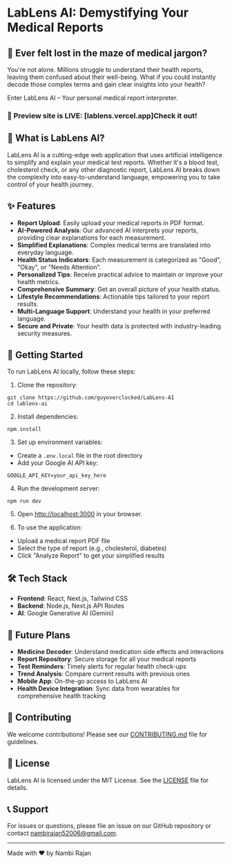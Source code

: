 # LabLens AI: Demystifying Your Medical Reports

## 🔬 Ever felt lost in the maze of medical jargon?

You're not alone. Millions struggle to understand their health reports, leaving them confused about their well-being. What if you could instantly decode those complex terms and gain clear insights into your health?

Enter LabLens AI – Your personal medical report interpreter.

### 🚀 Preview site is LIVE: [lablens.vercel.app]Check it out!

## 🤖 What is LabLens AI?

LabLens AI is a cutting-edge web application that uses artificial intelligence to simplify and explain your medical test reports. Whether it's a blood test, cholesterol check, or any other diagnostic report, LabLens AI breaks down the complexity into easy-to-understand language, empowering you to take control of your health journey.

## ✨ Features

- **Report Upload**: Easily upload your medical reports in PDF format.
- **AI-Powered Analysis**: Our advanced AI interprets your reports, providing clear explanations for each measurement.
- **Simplified Explanations**: Complex medical terms are translated into everyday language.
- **Health Status Indicators**: Each measurement is categorized as "Good", "Okay", or "Needs Attention".
- **Personalized Tips**: Receive practical advice to maintain or improve your health metrics.
- **Comprehensive Summary**: Get an overall picture of your health status.
- **Lifestyle Recommendations**: Actionable tips tailored to your report results.
- **Multi-Language Support**: Understand your health in your preferred language.
- **Secure and Private**: Your health data is protected with industry-leading security measures.

## 🚀 Getting Started

To run LabLens AI locally, follow these steps:

1. Clone the repository:
```
git clone https://github.com/guyoverclocked/LabLens-AI
cd lablens-ai
```
2. Install dependencies:
```
npm install
```
3. Set up environment variables:
- Create a `.env.local` file in the root directory
- Add your Google AI API key:
```
GOOGLE_API_KEY=your_api_key_here
```
4. Run the development server:
```
npm run dev
```

5. Open [http://localhost:3000](http://localhost:3000) in your browser.

6. To use the application:
- Upload a medical report PDF file
- Select the type of report (e.g., cholesterol, diabetes)
- Click "Analyze Report" to get your simplified results

## 🛠 Tech Stack

- **Frontend**: React, Next.js, Tailwind CSS
- **Backend**: Node.js, Next.js API Routes
- **AI**: Google Generative AI (Gemini)

## 🔮 Future Plans

- **Medicine Decoder**: Understand medication side effects and interactions
- **Report Repository**: Secure storage for all your medical reports
- **Test Reminders**: Timely alerts for regular health check-ups
- **Trend Analysis**: Compare current results with previous ones
- **Mobile App**: On-the-go access to LabLens AI
- **Health Device Integration**: Sync data from wearables for comprehensive health tracking

## 🤝 Contributing

We welcome contributions! Please see our [CONTRIBUTING.md](CONTRIBUTING.md) file for guidelines.

## 📄 License

LabLens AI is licensed under the MIT License. See the [LICENSE](LICENSE) file for details.

## 📞 Support

For issues or questions, please file an issue on our GitHub repository or contact nambirajan52006@gmail.com.

---

Made with ❤️ by Nambi Rajan
